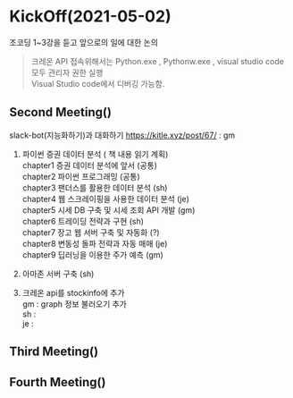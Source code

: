 # KickOff(2021-05-02)

조코딩 1~3강을 듣고 앞으로의 일에 대한 논의  

> 크레온 API 접속위해서는 Python.exe , Pythonw.exe , visual studio code 모두 관리자 권한 실행  
> Visual Studio code에서 디버깅 가능함.

## Second Meeting()
slack-bot(지능화하기)과 대화하기 https://kitle.xyz/post/67/ : gm

1) 파이썬 증권 데이터 분석 ( 책 내용 읽기 계획)  
chapter1 증권 데이터 분석에 앞서 (공통)   
chapter2 파이썬 프로그래밍 (공통)   
chapter3 팬더스를 활용한 데이터 분석 (sh)   
chapter4 웹 스크레이핑을 사용한 데이터 분석 (je)    
chapter5 시세 DB 구축 및 시세 조회 API 개발 (gm)  
chapter6 트레이딩 전략과 구현 (sh)  
chapter7 장고 웹 서버 구축 및 자동화 (?)  
chapter8 변동성 돌파 전략과 자동 매매 (je)  
chapter9 딥러닝을 이용한 주가 예측 (gm)  
2) 아마존 서버 구축 (sh)  

3) 크레온 api를 stockinfo에 추가  
gm : graph 정보 불러오기 추가  
sh :   
je :   

## Third Meeting()

## Fourth Meeting()

